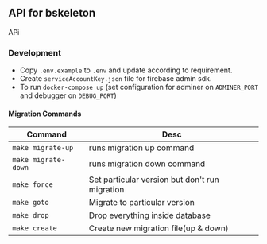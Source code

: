 ## API for bskeleton

APi


### Development
- Copy `.env.example` to `.env` and update according to requirement.
- Create `serviceAccountKey.json` file for firebase admin sdk.
- To run `docker-compose up` (set configuration for adminer on `ADMINER_PORT` and debugger on `DEBUG_PORT`)
#### Migration Commands

| Command             | Desc                                           |
| ------------------- | ---------------------------------------------- |
| `make migrate-up`   | runs migration up command                      |
| `make migrate-down` | runs migration down command                    |
| `make force`        | Set particular version but don't run migration |
| `make goto`         | Migrate to particular version                  |
| `make drop`         | Drop everything inside database                |
| `make create`       | Create new migration file(up & down)           |
